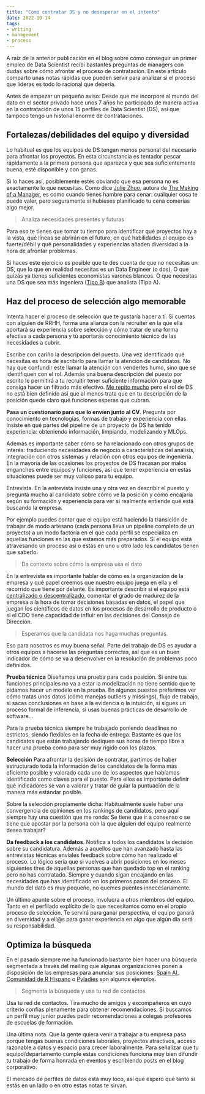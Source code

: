 ```yaml
---
title: "Como contratar DS y no desesperar en el intento"
date: 2022-10-14
tags: 
- writing
- management
- process
---
```


A raíz de la anterior publicación en el blog sobre cómo conseguir un primer empleo de Data Scientist recibí bastantes preguntas de managers con dudas sobre cómo afrontar el proceso de contratación. En este artículo comparto unas notas rápidas que pueden servir para analizar si el proceso que lideras es todo lo racional que debería.

Antes de empezar un pequeño aviso: Desde que me incorporé al mundo del dato en el sector privado hace unos 7 años he participado de manera activa en la contratación de unos 15 perfiles de Data Scientist (DS), así que tampoco tengo un historial enorme de contrataciones. 

## Fortalezas/debilidades del equipo y diversidad

Lo habitual es que los equipos de DS tengan menos personal del necesario para afrontar los proyectos. En esta circunstancia es tentador pescar rápidamente a la primera persona que aparezca y que sea suficientemente buena, esté disponible y con ganas. 

Si lo haces así, posiblemente estés obviando que esa persona no es exactamente lo que necesitas. Como dice [Julie Zhuo](https://twitter.com/joulee), autora de [The Making of a Manager](https://fellow.app/blog/management/julie-zhuo-the-making-of-a-manager/), es como cuando tienes hambre para cenar: cualquier cosa te puede valer, pero seguramente si hubieses planificado tu cena comerías algo mejor.

> Analiza necesidades presentes y futuras

Para eso te tienes que tomar tu tiempo para identificar qué proyectos hay a la vista, qué líneas se abrirán en el futuro, en qué habilidades el equipo es fuerte/débil y qué personalidades y experiencias añaden diversidad a la hora de afrontar problemas.

Si haces este ejercicio es posible que te des cuenta de que no necesitas un DS, que lo que en realidad necesitas es un Data Engineer (o dos). O que quizás ya tienes suficientes economistas varones blancos. O que necesitas una DS que sea más ingeniera ([Tipo B](https://medium.com/@jamesdensmore/there-are-two-types-of-data-scientists-and-two-types-of-problems-to-solve-a149a0148e64)) que analista (Tipo A).

## Haz del proceso de selección algo memorable

Intenta hacer el proceso de selección que te gustaría hacer a tí. Si cuentas con alguien de RRHH, forma una alianza con la recruiter en la que ella aportará su experiencia sobre selección y cómo tratar de una forma efectiva a cada persona y tú aportarás conocimiento técnico de las necesidades a cubrir.

Escribe con cariño la descripción del puesto. Una vez identificado qué necesitas es hora de escribirlo para llamar la atención de candidatos. No hay que confundir este llamar la atención con venderles humo, sino que se identifiquen con el rol. Además una buena descripción del puesto por escrito le permitirá a tu recruitir tener suficiente información para que consiga hacer un filtrado más efectivo. [Me repito mucho](https://twitter.com/pelayoarbues/status/1273864002473517056?s=20&t=Ed2hTBGHS9I0IVefG0XExg) pero el rol de DS no está bien definido así que al menos trata que en tu descripción de la posición quede claro qué funciones esperas que cubran.

**Pasa un cuestionario para que lo envíen junto al CV**. Pregunta por conocimiento en tecnologías, formas de trabajo y experiencia con ellas. Insiste en qué partes del pipeline de un proyecto de DS ha tenido experiencia: obteniendo información, limpiando, modelizando y MLOps.

Además es importante saber cómo se ha relacionado con otros grupos de interés: traduciendo necesidades de negocio a características del análisis, integración con otros sistemas y relación con otros equipos de ingeniería. En la mayoría de las ocasiones los proyectos de DS fracasan por malos enganches entre equipos y funciones, así que tener experiencia en estas situaciones puede ser muy valioso para tu equipo.

Entrevista. En la entrevista insiste una y otra vez en describir el puesto y pregunta mucho al candidato sobre cómo ve la posición y cómo encajaría según su formación y experiencia para ver si realmente entiende qué está buscando la empresa.
  
Por ejemplo puedes contar que el equipo está haciendo la transición de trabajar de modo artesano (cada persona lleva un pipeline completo de un proyecto) a un modo factoría en el que cada perfil se especializa en aquellas funciones en las que estamos más preparados. Si el equipo está atravesando un proceso así o estás en uno u otro lado los candidatos tienen que saberlo.

> Da contexto sobre cómo la empresa usa el dato

En la entrevista es importante hablar de cómo es la organización de la empresa y qué papel creemos que nuestro equipo juega en ella y el recorrido que tiene por delante. Es importante describir si el equipo está [centralizado o descentralizado](https://mikkeldengsoe.substack.com/p/data-team-structure-embedded-or-centralised?), comentar el grado de madurez de la empresa a la hora de tomar decisiones basadas en datos, el papel que juegan los científicos de datos en los procesos de desarrollo de producto o si el CDO tiene capacidad de influir en las decisiones del Consejo de Dirección.

> Esperamos que la candidata nos haga muchas preguntas.

Eso para nosotros es muy buena señal. Parte del trabajo de DS es ayudar a otros equipos a hacerse las preguntas correctas, así que es un buen indicador de cómo se va a desenvolver en la resolución de problemas poco definidos.

**Prueba técnica** Diseñamos una prueba para cada posición. Si entre tus funciones principales no va a estar la modelización no tiene sentido que te pidamos hacer un modelo en la prueba. En algunos puestos preferimos ver cómo tratas unos datos (cómo manejas outliers y missings), flujo de trabajo, si sacas conclusiones en base a la evidencia o la intuición, si sigues un proceso formal de inferencia, si usas buenas prácticas de desarrollo de software…

Para la prueba técnica siempre he trabajado poniendo deadlines no estrictos, siendo flexibles en la fecha de entrega. Bastante es que los candidatos que están trabajando dediquen sus horas de tiempo libre a hacer una prueba como para ser muy rígido con los plazos.

**Selección** Para afrontar la decisión de contratar, partimos de haber estructurado toda la información de los candidatos de la forma más eficiente posible y valorado cada uno de los aspectos que habíamos identificado como claves para el puesto. Para ellos es importante definir qué indicadores se van a valorar y tratar de guiar la puntuación de la manera más estándar posible.

Sobre la selección propiamente dicha: Habitualmente suele haber una convergencia de opiniones en los rankings de candidatos, pero aquí siempre hay una cuestión que me ronda: Se tiene que ir a consenso o se tiene que apostar por la persona con la que alguien del equipo realmente desea trabajar?

**Da feedback a los candidatos**. Notifica a todos los candidatos la decisión sobre su candidatura. Además a aquellos que han avanzado hasta las entrevistas técnicas envíales feedback sobre cómo han realizado el proceso. Lo lógico sería que si vuelves a abrir posiciones en los meses siguientes tires de aquellas personas que han quedado top en el ranking pero no has contratado. Siempre y cuando sigan encajando en las necesidades que has identificado en los primeros pasos del proceso. El mundo del dato es muy pequeño, no quemes puentes innecesariamente.

Un último apunte sobre el proceso, involucra a otros miembros del equipo. Tanto en el perfilado explícito de lo que necesitamos como en el propio proceso de selección. Te servirá para ganar perspectiva, el equipo ganará en diversidad y a ell@s para ganar experiencia en algo que algún día será su responsabilidad.

## Optimiza la búsqueda
  
En el pasado siempre me ha funcionado bastante bien hacer una búsqueda segmentada a través del mailing que algunas organizaciones ponen a disposición de las empresas para anunciar sus posiciones: [Spain AI](https://www.spain-ai.com/), [Comunidad de R Hispano](http://r-es.org/quenes-somos/) o [Pyladies](http://madrid.pyladies.com/) son algunos ejemplos.
  
> Segmenta la búsqueda y usa tu red de contactos

Usa tu red de contactos. Tira mucho de amigos y excompañeros en cuyo criterio confias plenamente para obtener recomendaciones. Si buscamos un perfil muy junior puedes pedir recomendaciones a colegas profesores de escuelas de formación.

Una última nota. Que la gente quiera venir a trabajar a tu empresa pasa porque tengas buenas condiciones laborales, proyectos atractivos, acceso razonable a datos y espacio para crecer laboralmente. Para señalizar que tu equipo/departamento cumple estas condiciones funciona muy bien difundir tu trabajo de forma honrada en eventos y escribiendo posts en el blog corporativo.

El mercado de perfiles de datos está muy loco, así que espero que tanto si estás en un lado o en otro estas notas te sirvan.




